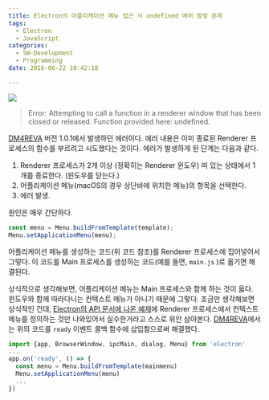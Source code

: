 ```yaml
---
title: Electron의 어플리케이션 메뉴 접근 시 undefined 에러 발생 문제
tags:
  - Electron
  - JavaScript
categories:
  - SW-Development
  - Programming
date: 2016-06-22 10:42:18

---
```


![](error-screenshot.png)

> Error: Attempting to call a function in a renderer window that has been closed or released. Function provided here: undefined.

<!--more-->

[DM4REVA](/dm4reva/index.html) 버전 1.0.1에서 발생하던 에러이다. 에러 내용은 이미 종료된 Renderer 프로세스의 함수를 부르려고 시도했다는 것이다. 에러가 발생하게 된 단계는 다음과 같다.

1.  Renderer 프로세스가 2개 이상 (정확히는 Renderer 윈도우) 떠 있는 상태에서 1개를 종료한다. (윈도우를 닫는다.)
2.  어플리케이션 메뉴(macOS의 경우 상단바에 위치한 메뉴)의 항목을 선택한다.
3.  에러 발생.

원인은 매우 간단하다.

```js
const menu = Menu.buildFromTemplate(template);
Menu.setApplicationMenu(menu);
```

어플리케이션 메뉴를 생성하는 코드(위 코드 참조)를 Renderer 프로세스에 집어넣어서 그렇다. 이 코드를 Main 프로세스를 생성하는 코드(예를 들면, `main.js` )로 옮기면 해결된다.

상식적으로 생각해보면, 어플리케이션 메뉴는 Main 프로세스와 함께 하는 것이 옳다. 윈도우와 함께 따라다니는 컨텍스트 메뉴가 아니기 때문에 그렇다. 조금만 생각해보면 상식적인 건데, [Electron의 API 문서에 나온 예제](http://electron.atom.io/docs/api/menu/)에 Renderer 프로세스에서 컨텍스트 메뉴를 정의하는 것만 나와있어서 실수한거라고 스스로 위안 삼아본다. [DM4REVA](/dm4reva/index.html)에서는 위의 코드를 `ready` 이벤트 콜백 함수에 삽입함으로써 해결했다.

```js
import {app, BrowserWindow, ipcMain, dialog, Menu} from 'electron'
...
app.on('ready', () => {
  const menu = Menu.buildFromTemplate(mainmenu)
  Menu.setApplicationMenu(menu)
  ...
})
```
